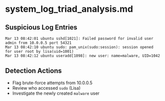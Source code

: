 # system_log_triad_analysis.md

## Suspicious Log Entries

```
Mar 13 08:42:01 ubuntu sshd[1021]: Failed password for invalid user admin from 10.0.0.5 port 54321
Mar 13 08:42:10 ubuntu sudo: pam_unix(sudo:session): session opened for user root by lisa(uid=1001)
Mar 13 08:42:12 ubuntu useradd[1098]: new user: name=malware, UID=1042
```

## Detection Actions

- Flag brute-force attempts from 10.0.0.5
- Review who accessed `sudo` (Lisa)
- Investigate the newly created `malware` user
